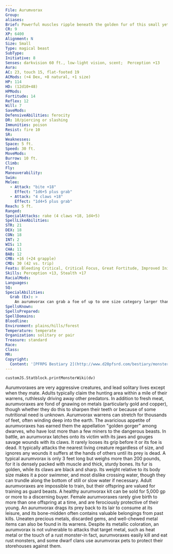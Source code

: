 ```yaml
---
File: Aurumvorax
Group: 
aliases: 
Brief: Powerful muscles ripple beneath the golden fur of this small yet fearsome eight-legged beast.
CR: 9
XP: 6400
Alignment: N
Size: Small
Type: magical beast
SubType: 
Initiative: 8
Senses: darkvision 60 ft., low-light vision, scent;  Perception +13
Aura: 
AC: 23, touch 15, flat-footed 19
ACMods: (+4 Dex, +8 natural, +1 size)
HP: 114
HD: (12d10+48)
HPMods: 
Fortitude: 14
Reflex: 12
Will: 7
SaveMods: 
DefensiveAbilities: ferocity
DR: 10/piercing or slashing
Immunities: poison
Resist: fire 10
SR: 
Weaknesses: 
Space: 5 ft.
Speed: 30 ft.
MoveMods: 
Burrow: 10 ft.
Climb: 
Fly: 
Maneuverability: 
Swim: 
Melee: 
  - Attack: "bite +18"
    Effect: "1d6+5 plus grab"
  - Attack: "4 claws +18"
    Effect: "1d4+5 plus grab"
Reach: 5 ft.
Ranged: 
SpecialAttacks: rake (4 claws +18, 1d4+5)
SpellLikeAbilities: 
STR: 21
DEX: 18
CON: 18
INT: 2
WIS: 13
CHA: 11
BAB: 12
CMB: +16 (+24 grapple)
CMD: 30 (42 vs. trip)
Feats: Bleeding Critical, Critical Focus, Great Fortitude, Improved Initiative, Iron Will, Skill Focus (Perception)
Skills: Perception +13, Stealth +17
RacialMods: 
Languages: 
SQ: 
SpecialAbilities:
  Grab (Ex): >
    An aurumvorax can grab a foe of up to one size category larger than itself (Medium size for most aurumvoraxes). It gains a +8 racial bonus on grapple attempts rather than the normal +4 racial bonus afforded by the grab ability.
SpellsKnown: 
SpellsPrepared: 
SpellDomains: 
Bloodline: 
Environment: plains/hills/forest
Temperature: temperate
Organization: solitary or pair
Treasure: standard
Race: 
Class: 
MR: 
Copyright:
  Content: '[PFRPG Bestiary 2](http://www.d20pfsrd.com/bestiary/monster-listings/magical-beasts/aurumvorax)'
---
```

```dataviewjs
customJS.Statblock.printMonsterWiki(dv)
```
Aurumvoraxes are very aggressive creatures, and lead solitary lives except when they mate. Adults typically claim the hunting area within a mile of their warrens, ruthlessly driving away other predators.  In addition to fresh meat, aurumvoraxes are fond of gnawing on metals (particularly gold and copper), though whether they do this to sharpen their teeth or because of some nutritional need is unknown. Aurumvorax warrens can stretch for thousands of feet, often winding deep into the earth. The avaricious appetite of aurumvoraxes has earned them the appellation "golden gorger" among dwarves, who have lost more than a few miners to the dangerous beasts.  In battle, an aurumvorax latches onto its victim with its jaws and gouges savage wounds with its claws. It rarely looses its grip before it or its foe is dead. It typically attacks the nearest living creature regardless of size, and ignores any wounds it suffers at the hands of others until its prey is dead.  A typical aurumvorax is only 3 feet long but weighs more than 200 pounds, for it is densely packed with muscle and thick, sturdy bones. Its fur is golden, while its claws are black and sharp. Its weight relative to its body size makes it a poor swimmer, and most dislike crossing water, though they can trundle along the bottom of still or slow water if necessary.  Adult aurumvoraxes are impossible to train, but their offspring are valued for training as guard beasts.  A healthy aurumvorax kit can be sold for 5,000 gp or more to a discerning buyer. Female aurumvoraxes rarely give birth to more than one offspring at a time, and are ferociously protective of their young.  An aurumvorax drags its prey back to its lair to consume at its leisure, and its bone-midden often contains valuable belongings from past kills. Uneaten precious metals, discarded gems, and well-chewed metal items can also be found in its warrens. Despite its metallic coloration, an aurumvorax is not vulnerable to attacks that target metal, such as heat metal or the touch of a rust monster-in fact, aurumvoraxes easily kill and eat rust monsters, and some dwarf clans use aurumvorax pets to protect their storehouses against them.

